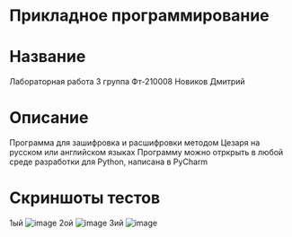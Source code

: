 # Прикладное программирование
# Название
Лабораторная работа 3 
группа Фт-210008 Новиков Дмитрий 
# Описание 
Программа для зашифровка и расшифровки методом Цезаря на русском или английском языках 
Программу можно отркрыть в любой среде разработки для Python, написана в PyCharm 
# Скриншоты тестов 
1ый 
![image](https://user-images.githubusercontent.com/113824104/192159474-33107c3e-a4a9-4a21-b365-22fcebf3a170.png)
2ой 
![image](https://user-images.githubusercontent.com/113824104/192159501-6664a882-1559-4e99-8792-7543d4ddd2b5.png)
3ий 
![image](https://user-images.githubusercontent.com/113824104/192159520-3409514b-d71b-4917-ae42-bcafb59cf77b.png)
